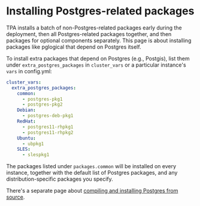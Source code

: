 # Installing Postgres-related packages

TPA installs a batch of non-Postgres-related packages early during
the deployment, then all Postgres-related packages together, and then
packages for optional components separately. This page is about
installing packages like pglogical that depend on Postgres itself.

To install extra packages that depend on Postgres (e.g., Postgis), list
them under `extra_postgres_packages` in `cluster_vars` or a
particular instance's `vars` in config.yml:

```yaml
cluster_vars:
  extra_postgres_packages:
    common:
      - postgres-pkg1
      - postgres-pkg2
    Debian:
      - postgres-deb-pkg1
    RedHat:
      - postgres11-rhpkg1
      - postgres11-rhpkg2
    Ubuntu:
      - ubpkg1
    SLES:
      - slespkg1
```

The packages listed under `packages.common` will be installed on every
instance, together with the default list of Postgres packages, and any
distribution-specific packages you specify.

There's a separate page about
[compiling and installing Postgres from source](postgres_installation_method_src.md).
